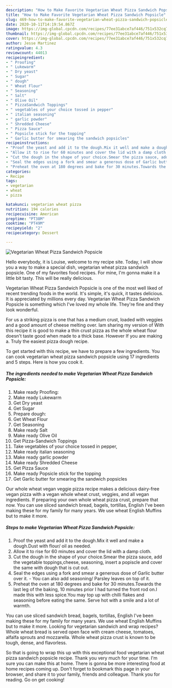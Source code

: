 ```yaml
---
description: "How to Make Favorite Vegetarian Wheat Pizza Sandwich Popsicle"
title: "How to Make Favorite Vegetarian Wheat Pizza Sandwich Popsicle"
slug: 469-how-to-make-favorite-vegetarian-wheat-pizza-sandwich-popsicle
date: 2020-10-11T14:19:54.867Z
image: https://img-global.cpcdn.com/recipes/77ee31abce7af446/751x532cq70/vegetarian-wheat-pizza-sandwich-popsicle-recipe-main-photo.jpg
thumbnail: https://img-global.cpcdn.com/recipes/77ee31abce7af446/751x532cq70/vegetarian-wheat-pizza-sandwich-popsicle-recipe-main-photo.jpg
cover: https://img-global.cpcdn.com/recipes/77ee31abce7af446/751x532cq70/vegetarian-wheat-pizza-sandwich-popsicle-recipe-main-photo.jpg
author: Jesse Martinez
ratingvalue: 4.3
reviewcount: 44013
recipeingredient:
- " Proofing"
- " Lukewarm"
- " Dry yeast"
- " Sugar"
- " dough"
- " Wheat Flour"
- " Seasoning"
- " Salt"
- " Olive Oil"
- " PizzaSandwich Toppings"
- " vegetables of your choice tossed in pepper"
- " italian seasoning"
- " garlic powder"
- " Shredded Cheese"
- " Pizza Sauce"
- " Popsicle stick for the topping"
- " Garlic butter for smearing the sandwich popsicles"
recipeinstructions:
- "Proof the yeast and add it to the dough.Mix it well and make a dough.Dust with flour/ oil as needed."
- "Allow it to rise for 60 minutes and cover the lid with a damp cloth."
- "Cut the dough in the shape of your choice.Smear the pizza sauce, add the vegetable toppings,cheese, seasoning, insert a popiscle and cover the same with dough that is cut out."
- "Seal the edges using a fork and smear a generous dose of Garlic butter over it. You can also add seasoning/ Parsley leaves on top of it."
- "Preheat the oven at 180 degrees and bake for 30 minutes.Towards the last leg of the baking, 10 minutes prior I had turned the front rod on.I made this with less spice.You may top up with chilli flakes and seasoning before eating the same. Serve hot with a smile and a lot of warmth."
categories:
- Recipe
tags:
- vegetarian
- wheat
- pizza

katakunci: vegetarian wheat pizza 
nutrition: 194 calories
recipecuisine: American
preptime: "PT38M"
cooktime: "PT49M"
recipeyield: "2"
recipecategory: Dessert

---
```



![Vegetarian Wheat Pizza Sandwich Popsicle](https://img-global.cpcdn.com/recipes/77ee31abce7af446/751x532cq70/vegetarian-wheat-pizza-sandwich-popsicle-recipe-main-photo.jpg)

Hello everybody, it is Louise, welcome to my recipe site. Today, I will show you a way to make a special dish, vegetarian wheat pizza sandwich popsicle. One of my favorites food recipes. For mine, I'm gonna make it a little bit tasty. This will be really delicious.

Vegetarian Wheat Pizza Sandwich Popsicle is one of the most well liked of recent trending foods in the world. It's simple, it's quick, it tastes delicious. It is appreciated by millions every day. Vegetarian Wheat Pizza Sandwich Popsicle is something which I've loved my whole life. They're fine and they look wonderful.

For us a striking pizza is one that has a medium crust, loaded with veggies and a good amount of cheese melting over. Iam sharing my version of With this recipe it is good to make a thin crust pizza as the whole wheat flour doesn&#39;t taste good when made to a thick base. However If you are making a. Truly the easiest pizza dough recipe.


To get started with this recipe, we have to prepare a few ingredients. You can cook vegetarian wheat pizza sandwich popsicle using 17 ingredients and 5 steps. Here is how you cook it.

<!--inarticleads1-->

##### The ingredients needed to make Vegetarian Wheat Pizza Sandwich Popsicle:

1. Make ready  Proofing:
1. Make ready  Lukewarm
1. Get  Dry yeast
1. Get  Sugar
1. Prepare  dough:
1. Get  Wheat Flour
1. Get  Seasoning
1. Make ready  Salt
1. Make ready  Olive Oil
1. Get  Pizza-Sandwich Toppings
1. Take  vegetables of your choice tossed in pepper,
1. Make ready  italian seasoning
1. Make ready  garlic powder
1. Make ready  Shredded Cheese
1. Get  Pizza Sauce
1. Make ready  Popsicle stick for the topping
1. Get  Garlic butter for smearing the sandwich popsicles


Our whole wheat vegan veggie pizza recipe makes a delicious dairy-free vegan pizza with a vegan whole wheat crust, veggies, and all vegan ingredients. If preparing your own whole wheat pizza crust, prepare that now. You can use sliced sandwich bread, bagels, tortillas, English I&#39;ve been making these for my family for many years. We use wheat English Muffins but to make it more. 

<!--inarticleads2-->

##### Steps to make Vegetarian Wheat Pizza Sandwich Popsicle:

1. Proof the yeast and add it to the dough.Mix it well and make a dough.Dust with flour/ oil as needed.
1. Allow it to rise for 60 minutes and cover the lid with a damp cloth.
1. Cut the dough in the shape of your choice.Smear the pizza sauce, add the vegetable toppings,cheese, seasoning, insert a popiscle and cover the same with dough that is cut out.
1. Seal the edges using a fork and smear a generous dose of Garlic butter over it. - You can also add seasoning/ Parsley leaves on top of it.
1. Preheat the oven at 180 degrees and bake for 30 minutes.Towards the last leg of the baking, 10 minutes prior I had turned the front rod on.I made this with less spice.You may top up with chilli flakes and seasoning before eating the same. Serve hot with a smile and a lot of warmth.


You can use sliced sandwich bread, bagels, tortillas, English I&#39;ve been making these for my family for many years. We use wheat English Muffins but to make it more. Looking for vegetarian sandwich and wrap recipes? Whole wheat bread is served open face with cream cheese, tomatoes, alfalfa sprouts and mozzarella. Whole wheat pizza crust is known to be tough, dense, and flavorless. 

So that is going to wrap this up with this exceptional food vegetarian wheat pizza sandwich popsicle recipe. Thank you very much for your time. I'm sure you can make this at home. There is gonna be more interesting food at home recipes coming up. Don't forget to bookmark this page in your browser, and share it to your family, friends and colleague. Thank you for reading. Go on get cooking!
